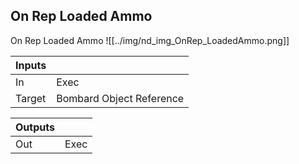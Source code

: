 ## On Rep Loaded Ammo
On Rep Loaded Ammo
![[../img/nd_img_OnRep_LoadedAmmo.png]]

|Inputs||
|--|--|
| In | Exec |
| Target | Bombard Object Reference |

|Outputs||
|--|--|
| Out | Exec |
